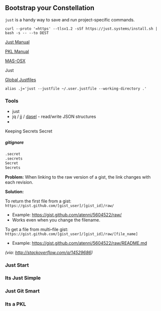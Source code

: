 ## Bootstrap your Constellation



`just` is a handy way to save and run project-specific commands.

```shell
curl --proto '=https' --tlsv1.2 -sSf https://just.systems/install.sh | bash -s -- --to DEST
```

[Just Manual](https://just.systems/man/en/)

[PKL Manual](https://pkl-lang.org/main/current/index.html)

[MAS-OSX](https://commandmasters.com/commands/mas-osx/)

Just

[Global Justfiles](https://just.systems/man/en/global-and-user-justfiles.html)

```console
alias .j='just --justfile ~/.user.justfile --working-directory .'
```

### Tools

- just
- jq / jj / [dasel](https://daseldocs.tomwright.me) - read/write JSON structures
- 

Keeping Secrets Secret

##### gitignore

```sh
.secret
.secrets
Secret
Secrets
```

**Problem:** When linking to the raw version of a gist, the link changes with each revision.

**Solution:**

To return the first file from a gist: `https://gist.github.com/[gist_user]/[gist_id]/raw/`

* Example: <https://gist.github.com/atenni/5604522/raw/>
* Works even when you change the filename.

To get a file from multi–file gist: `https://gist.github.com/[gist_user]/[gist_id]/raw/[file_name]`

* Example: <https://gist.github.com/atenni/5604522/raw/README.md>

_(via: <http://stackoverflow.com/a/14529686>)_



### Just Start

### Its Just Simple

### Just Git Smart

### Its a PKL

